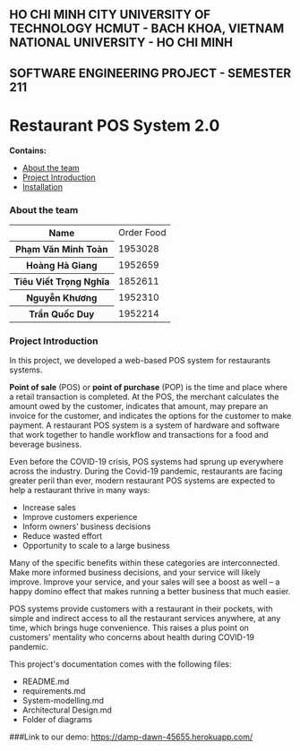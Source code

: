 
## HO CHI MINH CITY UNIVERSITY OF TECHNOLOGY HCMUT - BACH KHOA, VIETNAM NATIONAL UNIVERSITY - HO CHI MINH
## SOFTWARE ENGINEERING PROJECT - SEMESTER 211
# Restaurant POS System 2.0

**Contains:**
* [About the team](#about-the-team)
* [Project Introduction](#project-introduction)
* [Installation](#installation)

### About the team

<table>
    <tr>
        <th>Name</th>
        <td>Order Food</td>
    </tr>
    <tr>
        <th>Phạm Văn Minh Toàn</th>
        <td>1953028</td>
    </tr>
    <tr>
        <th>Hoàng Hà Giang</th>
        <td>1952659</td>
    </tr>
    <tr>
        <th>Tiêu Viết Trọng Nghĩa</th>
        <td>1852611</td>
    </tr>
    <tr>
        <th>Nguyễn Khương</th>
        <td>1952310</td>
    </tr>
    <tr>
        <th>Trần Quốc Duy</th>
        <td>1952214</td>
    </tr>
</table>

### Project Introduction

In this project, we developed a web-based POS system for restaurants systems. 

**Point of sale** (POS) or **point of purchase** (POP) is the time and place where a retail transaction is completed.
At the POS, the merchant calculates the amount owed by the customer, indicates that amount, may prepare an invoice for the customer, and indicates the options for the customer to make payment.
A restaurant POS system is a system of hardware and software that work together to handle workflow and transactions for a food and beverage business.

Even before the COVID-19 crisis, POS systems had sprung up everywhere across the industry.
During the Covid-19 pandemic, restaurants are facing greater peril than ever, modern restaurant POS systems are expected to help a restaurant thrive in many ways:
* Increase sales
* Improve customers experience
* Inform owners’ business decisions
* Reduce wasted effort
* Opportunity to scale to a large business

Many of the specific benefits within these categories are interconnected.
Make more informed business decisions, and your service will likely improve.
Improve your service, and your sales will see a boost as well – a happy domino effect that makes running a better business that much easier.

POS systems provide customers with a restaurant in their pockets, with simple and indirect access to all the restaurant services anywhere, at any time, which brings huge convenience.
This raises a plus point on customers’ mentality who concerns about health during COVID-19 pandemic.

This project's documentation comes with the following files:
* README.md
* requirements.md
* System-modelling.md
* Architectural Design.md
* Folder of diagrams

###Link to our demo: https://damp-dawn-45655.herokuapp.com/ 
